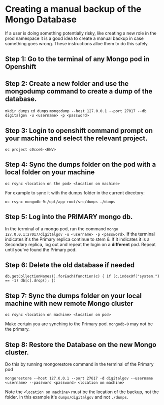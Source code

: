 # Creating a manual backup of the Mongo Database

If a user is doing something potentially risky, like creating a new role in the prod namespace it is a good idea to create a manual backup in case something goes wrong.  These instructions alloe them to do this safely.

## **Step 1:** Go to the terminal of any Mongo pod in Openshift 

## **Step 2:** Create a new folder and use the mongodump command to create a dump of the database.

`mkdir dumps`
`cd dumps`
`mongodump --host 127.0.0.1 --port 27017 --db digitalgov -u <username> -p <password>`

## **Step 3:** Login to openshift command prompt on your machine and select the relevant project.

`oc project c0cce6-<ENV>`


## **Step 4:** Sync the dumps folder on the pod with a local folder on your machine 

`oc rsync <location on the pod> <location on machine>`

For example to sync it with the dumps folder in the current directory:

`oc rsync mongodb-0:/opt/app-root/src/dumps ./dumps`

## **Step 5:** Log into the PRIMARY mongo db.

In the terminal of a mongo pod, run the command `mongo 127.0.0.1:27017/digitalgov -u <username> -p <password>`. If the terminal indicates it's the Primary replica continue to stem 6. If it indicates it is a Secondary replica, log out and repeat the login on a **different** pod.  Repeat until you've found the Primary pod.


## **Step 6:** Delete the old database if needed
`db.getCollectionNames().forEach(function(c) { if (c.indexOf("system.") == -1) db[c].drop(); })`

## **Step 7:** Sync the dumps folder on your local machine with new remote Mongo cluster

`oc rsync <location on machine> <location on pod>`

Make certain you are synching to the Primary pod.  `mongodb-0` may not be the primary.

## **Step 8:** Restore the Database on the new Mongo cluster.

Do this by running mongorestore command in the terminal of the Primary pod

`mongorestore --host 127.0.0.1 --port 27017 -d digitalgov --username <username> --password <password> <location on machine>`

Note the `<location on machine>` must be the location of the backup, not the folder.  In this example it's `dumps/digitalgov` and not `./dumps`.